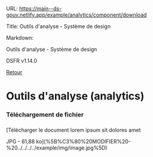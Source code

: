 URL:
https://main--ds-gouv.netlify.app/example/analytics/component/download

Title:
Outils d'analyse - Système de design

Markdown:


Outils d'analyse - Système de design


DSFR v1.14.0


[Retour](../)


# Outils d'analyse (analytics)


### Téléchargement de fichier


###
[Télécharger le document lorem ipsum sit dolores amet

JPG - 61,88 ko](%5B%C3%80%20MODIFIER%20-%20../../../../example/img/image.jpg%5D)